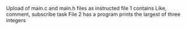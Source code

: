 Upload of main.c and main.h files as instructed
file 1 contains Like, comment, subscribe task
 File 2 has a program prints the largest of three integers
